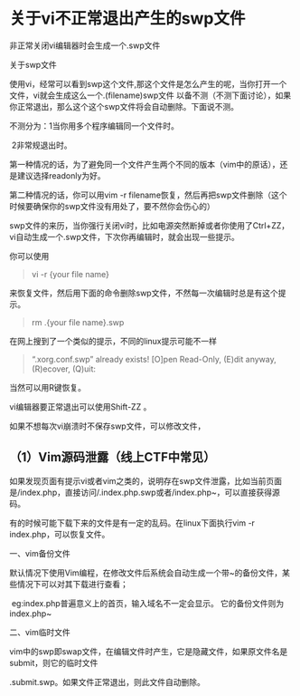 # 关于vi不正常退出产生的swp文件

非正常关闭vi编辑器时会生成一个.swp文件

关于swp文件

使用vi，经常可以看到swp这个文件,那这个文件是怎么产生的呢，当你打开一个文件，vi就会生成这么一个.(filename)swp文件 以备不测（不测下面讨论），如果你正常退出，那么这个这个swp文件将会自动删除。下面说不测。

不测分为：1当你用多个程序编辑同一个文件时。

​         2非常规退出时。

第一种情况的话，为了避免同一个文件产生两个不同的版本（vim中的原话），还是建议选择readonly为好。

第二种情况的话，你可以用vim -r filename恢复，然后再把swp文件删除（这个时候要确保你的swp文件没有用处了，要不然你会伤心的）

swp文件的来历，当你强行关闭vi时，比如电源突然断掉或者你使用了Ctrl+ZZ，vi自动生成一个.swp文件，下次你再编辑时，就会出现一些提示。

你可以使用

> vi -r {your file name}

来恢复文件，然后用下面的命令删除swp文件，不然每一次编辑时总是有这个提示。

> rm .{your file name}.swp

在网上搜到了一个类似的提示，不同的linux提示可能不一样

> “.xorg.conf.swp” already exists!
> [O]pen Read-Only, (E)dit anyway, (R)ecover, (Q)uit:

当然可以用R键恢复。

vi编辑器要正常退出可以使用Shift-ZZ 。

如果不想每次vi崩溃时不保存swp文件，可以修改文件，

## （1）Vim源码泄露（线上CTF中常见）

如果发现页面有提示vi或者vim之类的，说明存在swp文件泄露，比如当前页面是/index.php，直接访问/.index.php.swp或者/index.php~，可以直接获得源码。

有的时候可能下载下来的文件是有一定的乱码。在linux下面执行vim -r index.php，可以恢复文件。



一、vim备份文件

​     默认情况下使用Vim编程，在修改文件后系统会自动生成一个带~的备份文件，某些情况下可以对其下载进行查看；

​    eg:index.php普遍意义上的首页，输入域名不一定会显示。   它的备份文件则为index.php~

二、vim临时文件

​    vim中的swp即swap文件，在编辑文件时产生，它是隐藏文件，如果原文件名是submit，则它的临时文件

 .submit.swp。如果文件正常退出，则此文件自动删除。